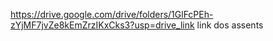 https://drive.google.com/drive/folders/1GlFcPEh-zYjMF7jvZe8kEmZrzIKxCks3?usp=drive_link
link dos assents
